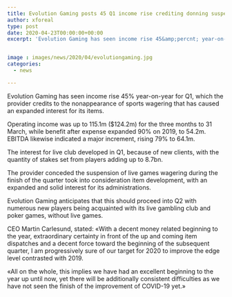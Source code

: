 ```yaml
---
title: Evolution Gaming posts 45 Q1 income rise crediting donning suspension
author: xforeal 
type: post
date: 2020-04-23T00:00:00+00:00
excerpt: 'Evolution Gaming has seen income rise 45&amp;percnt; year-on-year for Q1, which the provider credits to the nonappearance of sports wagering that has caused an expanded interest for its products '


image : images/news/2020/04/evolutiongaming.jpg
categories:
  - news

---
```

Evolution Gaming has seen income rise 45&percnt; year-on-year for Q1, which the provider credits to the nonappearance of sports wagering that has caused an expanded interest for its items. 

Operating income was up to 115.1m ($124.2m) for the three months to 31 March, while benefit after expense expanded 90&percnt; on 2019, to 54.2m. EBITDA likewise indicated a major increment, rising 79&percnt; to 64.1m. 

The interest for live club developed in Q1, because of new clients, with the quantity of stakes set from players adding up to 8.7bn. 

The provider conceded the suspension of live games wagering during the finish of the quarter took into consideration item development, with an expanded and solid interest for its administrations. 

Evolution Gaming anticipates that this should proceed into Q2 with numerous new players being acquainted with its live gambling club and poker games, without live games. 

CEO Martin Carlesund, stated: &#171;With a decent money related beginning to the year, extraordinary certainty in front of the up and coming item dispatches and a decent force toward the beginning of the subsequent quarter, I am progressively sure of our target for 2020 to improve the edge level contrasted with 2019. 

&#171;All on the whole, this implies we have had an excellent beginning to the year up until now, yet there will be additionally consistent difficulties as we have not seen the finish of the improvement of COVID-19 yet.&#187;